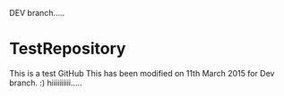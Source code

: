 DEV branch.....
# TestRepository
This is a test GitHub
This has been modified on 11th March 2015 for Dev branch.
:)
hiiiiiiiiii.....
